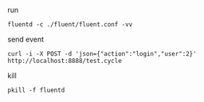 run

```
fluentd -c ./fluent/fluent.conf -vv   
```

send event

```
curl -i -X POST -d 'json={"action":"login","user":2}' http://localhost:8888/test.cycle
```


kill

```
pkill -f fluentd 
```
